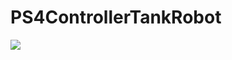 # PS4ControllerTankRobot
![](https://external-content.duckduckgo.com/iu/?u=https%3A%2F%2Fmedia1.giphy.com%2Fmedia%2Fl4JzdrlvzYmh2aEKc%2Fgiphy.gif&f=1&nofb=1)
